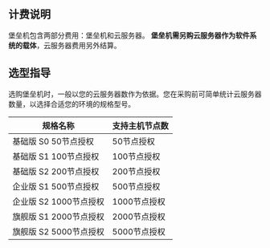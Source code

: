 ## 计费说明

堡垒机包含两部分费用：堡垒机和云服务器。
**堡垒机需另购云服务器作为软件系统的载体**，云服务器费用另外结算。

## 选型指导
选购堡垒机时，一般以您的云服务器数作为依据。您在采购前可简单统计云服务器数量，以选择合适您的环境的规格型号。

| 规格名称                  | 支持主机节点数 |
| ------------------------- | -------------- |
| 基础版  S0    50节点授权|50节点授权|
| 基础版 S1    100节点授权  | 100节点授权    |
| 基础版 S2    200节点授权  | 200节点授权    |
| 企业版 S1    500节点授权  | 500节点授权    |
| 企业版 S2    1000节点授权 | 1000节点授权   |
| 旗舰版 S1    2000节点授权 | 2000节点授权   |
| 旗舰版 S2    5000节点授权 | 5000节点授权   |

